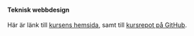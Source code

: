 #### Teknisk webbdesign

Här är länk till [kursens hemsida](https://dbwebb.se/kurser/design-v2), samt till [kursrepot på GitHub](https://github.com/dbwebb-se/website/tree/master/content/kurser/design-v2).
